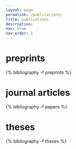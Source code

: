 ```yaml
---
layout: page
permalink: /publications/
title: publications
description: 
nav: true
nav_order: 1
---
```

<!-- _pages/publications.md -->
<div class="publications">
  
<h1>preprints</h1>

{% bibliography -f preprints %}

<h1>journal articles</h1>

{% bibliography -f papers %}

<h1>theses</h1>

{% bibliography -f theses %}

</div>

